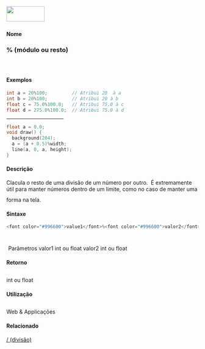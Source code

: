 <img height="40" src="../images/1pix.gif" width="100"/>
<img height="1" src="../images/1pix.gif" width="20"/>
<img height="1" src="../images/1pix.gif" width="555"/>

#### Nome
### % (módulo ou resto)
<img height="25" src="../images/1pix.gif" width="1"/>

#### Exemplos

```pde
int a = 20%100;         // Atribui 20  à a
int b = 20%100;         // Atribui 20 à b
float c = 75.0%100.0;   // Atribui 75.0 à c
float d = 275.0%100.0;  // Atribui 75.0 à d

```
<hr align="left" noshade="noshade" size="1" width="150"/>

```pde
float a = 0.0; 
void draw() { 
  background(204); 
  a = (a + 0.5)%width; 
  line(a, 0, a, height); 
} 

```

#### Descrição
Clacula o resto de uma divisão de um
número por outro.  É extremamente útil para
manter números dentro de um limite, como no caso de manter uma
forma na tela.
<img height="25" src="../images/1pix.gif" width="1"/>

#### Sintaxe
```pde
<font color="#996600">value1</font>%<font color="#996600">valor2</font>
            
```
<img height="25" src="../images/1pix.gif" width="1"/>
Parâmetros
valor1
int ou float
valor2
int ou float
<img height="25" src="../images/1pix.gif" width="1"/>

#### Retorno

	
int ou float
<img height="25" src="../images/1pix.gif" width="1"/>

#### Utilização

	
Web & Applicações
<img height="25" src="../images/1pix.gif" width="1"/>

#### Relacionado
[/ (divisão)](divide)
